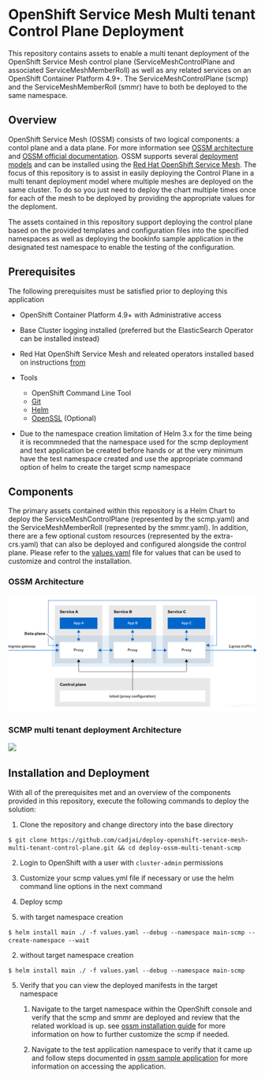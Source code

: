 OpenShift Service Mesh Multi tenant Control Plane Deployment
==================================

This repository contains assets to enable a multi tenant deployment of the OpenShift Service Mesh control plane (ServiceMeshControlPlane and associated ServiceMeshMemberRoll) as well as any related services on an OpenShift Container Platform 4.9+. The ServiceMeshControlPlane (scmp) and the ServiceMeshMemberRoll (smmr) have to both be deployed to the same namespace.

## Overview

OpenShift Service Mesh (OSSM) consists of two logical components: a contol plane and a data plane. For more information see [OSSM architecture](https://docs.openshift.com/container-platform/4.11/service_mesh/v2x/ossm-architecture.html) and [OSSM official documentation](https://access.redhat.com/documentation/en-us/openshift_container_platform/4.10/html/service_mesh/index). OSSM supports several [deployment models](https://docs.openshift.com/container-platform/4.11/service_mesh/v2x/ossm-deployment-models.html) and can be installed using the [Red Hat OpenShift Service Mesh](https://docs.openshift.com/container-platform/4.11/service_mesh/v2x/installing-ossm.html). 
The focus of this repository is to assist in easily deploying the Control Plane in a multi tenant deployment model where multiple meshes are deployed on the same cluster. To do so you just need to deploy the chart multiple times once for each of the mesh to be deployed by providing the appropriate values for the deploment. 

The assets contained in this repository support deploying the control plane based on the provided templates and configuration files into the specified namespaces as well as deploying the bookinfo sample application in the designated test namespace to enable the testing of the configuration. 

## Prerequisites

The following prerequisites must be satisfied prior to deploying this application 

* OpenShift Container Platform 4.9+ with Administrative access
* Base Cluster logging installed (preferred but the ElasticSearch Operator can be installed instead) 
* Red Hat OpenShift Service Mesh and releated operators installed based on instructions [from](https://docs.openshift.com/container-platform/4.11/service_mesh/v2x/installing-ossm.html)  
* Tools
  * OpenShift Command Line Tool
  * [Git](https://git-scm.com/)
  * [Helm](https://helm.s/)
  * [OpenSSL](https://www.openssl.org) (Optional)

* Due to the namespace creation limitation of Helm 3.x for the time being it is recommneded that the namespace used for the scmp deployment and text application be created before hands or at the very minimum have the test namespace created and use the appropriate command option of helm to create the target scmp namespace
  
## Components

The primary assets contained within this repository is a Helm Chart to deploy the ServiceMeshControlPlane (represented by the scmp.yaml) and the ServiceMeshMemberRoll (represented by the smmr.yaml). In addition, there are a few optional custom resources (represented by the extra-crs.yaml) that can also be deployed and configured alongside the control plane.  Please refer to the [values.yaml](values.yaml) file for values that can be used to customize and control the installation. 

### OSSM Architecture 

![](images/ossm-architecture.png)

### SCMP multi tenant deployment Architecture 

![](images/scmp-multi-tenant-architecture.png)

## Installation and Deployment

With all of the prerequisites met and an overview of the components provided in this repository, execute the following commands to deploy the solution:

1. Clone the repository and change directory into the base directory
```
$ git clone https://github.com/cadjai/deploy-openshift-service-mesh-multi-tenant-control-plane.git && cd deploy-ossm-multi-tenant-scmp 
```

2. Login to OpenShift with a user with `cluster-admin` permissions

3. Customize your scmp values.yml file if necessary or use the helm command line options in the next command
 
4. Deploy scmp 
  1. with target namespace creation

```
$ helm install main ./ -f values.yaml --debug --namespace main-scmp --create-namespace --wait
```

  2. without target namespace creation

```
$ helm install main ./ -f values.yaml --debug --namespace main-scmp
```

5. Verify that you can view the deployed manifests in the target namespace

   1. Navigate to the target namespace within the OpenShift console and verify that the scmp and smmr are deployed and review that the related workload is up. see [ossm installation guide](https://docs.openshift.com/container-platform/4.11/service_mesh/v2x/ossm-create-smcp.html) for more information on how to further customize the scmp if needed.


   2. Navigate to the test application namespace to verify that it came up and follow steps documented in [ossm sample application](https://docs.openshift.com/container-platform/4.11/service_mesh/v2x/prepare-to-deploy-applications-ossm.html#ossm-tutorial-bookinfo-overview_ossm-create-mesh) for more information on accessing the application. 


